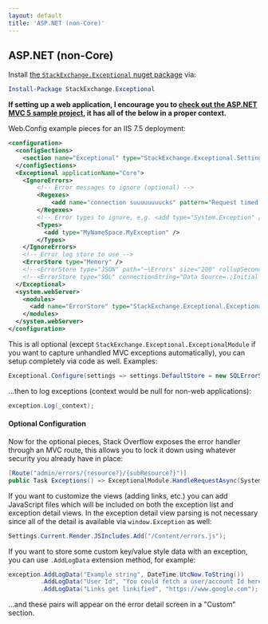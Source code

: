 ```yaml
---
layout: default
title: 'ASP.NET (non-Core)'
---
```

## ASP.NET (non-Core)

Install [the `StackExchange.Exceptional` nuget package](https://www.nuget.org/packages/StackExchange.Exceptional) via:

```powershell
Install-Package StackExchange.Exceptional
```

**If setting up a web application, I encourage you to [check out the ASP.NET MVC 5 sample project](https://github.com/NickCraver/StackExchange.Exceptional/tree/master/samples/Samples.MVC5), it has all of the below in a proper context.**

Web.Config example pieces for an IIS 7.5 deployment:

```xml
<configuration>
  <configSections>
    <section name="Exceptional" type="StackExchange.Exceptional.Settings, StackExchange.Exceptional"/>
  </configSections>
  <Exceptional applicationName="Core">
    <IgnoreErrors>
        <!-- Error messages to ignore (optional) -->
        <Regexes>
            <add name="connection suuuuuuuucks" pattern="Request timed out\.$" />
        </Regexes>
        <!-- Error types to ignore, e.g. <add type="System.Exception" /> or -->
        <Types>
          <add type="MyNameSpace.MyException" />
        </Types>
    </IgnoreErrors>
    <!-- Error log store to use -->
    <ErrorStore type="Memory" />
    <!--<ErrorStore type="JSON" path="~\Errors" size="200" rollupSeconds="300" />-->
    <!--<ErrorStore type="SQL" connectionString="Data Source=.;Initial Catalog=Exceptions;Uid=Exceptions;Pwd=iloveerrors" />-->
  </Exceptional>
  <system.webServer>
    <modules>
      <add name="ErrorStore" type="StackExchange.Exceptional.ExceptionalModule, StackExchange.Exceptional" />
    </modules>
  </system.webServer>
</configuration>
```

This is all optional (except `StackExchange.Exceptional.ExceptionalModule` if you want to capture unhandled MVC exceptions automatically), you can setup completely via code as well.  Examples:

```c#
Exceptional.Configure(settings => settings.DefaultStore = new SQLErrorStore(applicationName: "My Application", connectionString: _connectionString));
```

...then to log exceptions (context would be null for non-web applications):

```c#
exception.Log(_context);
```

#### Optional Configuration

Now for the optional pieces, Stack Overflow exposes the error handler through an MVC route, this allows you to lock it down using whatever security you already have in place:

```c#
[Route("admin/errors/{resource?}/{subResource?}")]
public Task Exceptions() => ExceptionalModule.HandleRequestAsync(System.Web.HttpContext.Current);
```

If you want to customize the views (adding links, etc.) you can add JavaScript files which will be included on both the exception list and exception detail views.  In the exception detail view parsing is not necessary since all of the detail is available via `window.Exception` as well:

```c#
Settings.Current.Render.JSIncludes.Add("/Content/errors.js");
```

If you want to store some custom key/value style data with an exception, you can use `.AddLogData` extension method, for example:


```c#
exception.AddLogData("Example string", DateTime.UtcNow.ToString())
         .AddLogData("User Id", "You could fetch a user/account Id here, etc.")
         .AddLogData("Links get linkified", "https://www.google.com");
```
...and these pairs will appear on the error detail screen in a "Custom" section.
